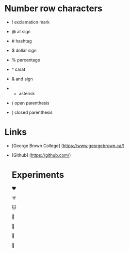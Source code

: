 # Number row characters
 
- ! exclamation mark
 
- @ at sign
 
- \# hashtag
 
- $ dollar sign
 
- % percentage
 
- ^ carat
 
- & and sign
 
- * asterisk
 
- ( open parenthesis
 
- ) closed parenthesis

 # Links

 - [George Brown College] (https://www.georgebrown.ca/)
 - [Github] (https://github.com/)

   # Experiments

   :heart:

   :sunny:

   :cat:

   :mushroom:

   :pizza:

   :butterfly:

   :turtle:
